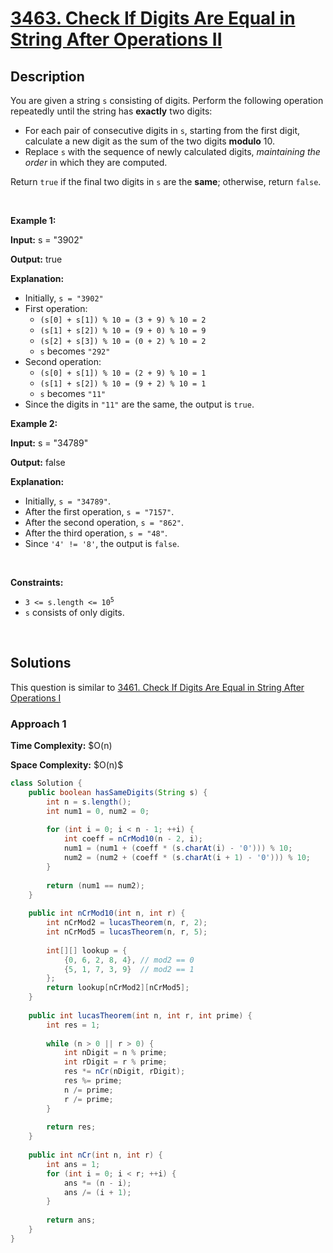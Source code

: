 <!-- problem:start -->

# [3463. Check If Digits Are Equal in String After Operations II](https://leetcode.com/problems/check-if-digits-are-equal-in-string-after-operations-ii)

## Description

<!-- description:start -->

<p>You are given a string <code>s</code> consisting of digits. Perform the following operation repeatedly until the string has <strong>exactly</strong> two digits:</p>

<ul>
    <li>For each pair of consecutive digits in <code>s</code>, starting from the first digit, calculate a new digit as the sum of the two digits <strong>modulo</strong> 10.</li>
    <li>Replace <code>s</code> with the sequence of newly calculated digits, <em>maintaining the order</em> in which they are computed.</li>
</ul>

<p>Return <code>true</code> if the final two digits in <code>s</code> are the <strong>same</strong>; otherwise, return <code>false</code>.</p>
<p>&nbsp;</p>

<p><strong class="example">Example 1:</strong></p>
<div class="example-block">
<p><strong>Input:</strong> <span class="example-io">s = &quot;3902&quot;</span></p>
<p><strong>Output:</strong> <span class="example-io">true</span></p>
<p><strong>Explanation:</strong></p>
<ul>
    <li>Initially, <code>s = &quot;3902&quot;</code></li>
    <li>First operation:
    <ul>
        <li><code>(s[0] + s[1]) % 10 = (3 + 9) % 10 = 2</code></li>
        <li><code>(s[1] + s[2]) % 10 = (9 + 0) % 10 = 9</code></li>
        <li><code>(s[2] + s[3]) % 10 = (0 + 2) % 10 = 2</code></li>
        <li><code>s</code> becomes <code>&quot;292&quot;</code></li>
    </ul>
    </li>
    <li>Second operation:
    <ul>
        <li><code>(s[0] + s[1]) % 10 = (2 + 9) % 10 = 1</code></li>
        <li><code>(s[1] + s[2]) % 10 = (9 + 2) % 10 = 1</code></li>
        <li><code>s</code> becomes <code>&quot;11&quot;</code></li>
    </ul>
    </li>
    <li>Since the digits in <code>&quot;11&quot;</code> are the same, the output is <code>true</code>.</li>
</ul>
</div>

<p><strong class="example">Example 2:</strong></p>
<div class="example-block">
<p><strong>Input:</strong> <span class="example-io">s = &quot;34789&quot;</span></p>
<p><strong>Output:</strong> <span class="example-io">false</span></p>
<p><strong>Explanation:</strong></p>
<ul>
    <li>Initially, <code>s = &quot;34789&quot;</code>.</li>
    <li>After the first operation, <code>s = &quot;7157&quot;</code>.</li>
    <li>After the second operation, <code>s = &quot;862&quot;</code>.</li>
    <li>After the third operation, <code>s = &quot;48&quot;</code>.</li>
    <li>Since <code>&#39;4&#39; != &#39;8&#39;</code>, the output is <code>false</code>.</li>
</ul>
</div>
<p>&nbsp;</p>

<p><strong>Constraints:</strong></p>
<ul>
    <li><code>3 &lt;= s.length &lt;= 10<sup>5</sup></code></li>
    <li><code>s</code> consists of only digits.</li>
</ul>
<p>&nbsp;</p>

<!-- description:end -->

## Solutions

This question is similar to [3461. Check If Digits Are Equal in String After Operations I](https://leetcode.com/problems/check-if-digits-are-equal-in-string-after-operations-i)

<!-- solution:start -->

### **Approach 1**

<p><strong>Time Complexity:</strong> $O(n)</p>
<p><strong>Space Complexity:</strong> $O(n)$</p>

<!-- tabs:start -->

```java
class Solution {
    public boolean hasSameDigits(String s) {
        int n = s.length();
        int num1 = 0, num2 = 0;
        
        for (int i = 0; i < n - 1; ++i) {
            int coeff = nCrMod10(n - 2, i);
            num1 = (num1 + (coeff * (s.charAt(i) - '0'))) % 10;
            num2 = (num2 + (coeff * (s.charAt(i + 1) - '0'))) % 10;
        }
        
        return (num1 == num2);
    }
    
    public int nCrMod10(int n, int r) {
        int nCrMod2 = lucasTheorem(n, r, 2);
        int nCrMod5 = lucasTheorem(n, r, 5);
        
        int[][] lookup = {
            {0, 6, 2, 8, 4}, // mod2 == 0
            {5, 1, 7, 3, 9}  // mod2 == 1
        };
        return lookup[nCrMod2][nCrMod5];
    }
    
    public int lucasTheorem(int n, int r, int prime) {
        int res = 1;
        
        while (n > 0 || r > 0) {
            int nDigit = n % prime;
            int rDigit = r % prime;
            res *= nCr(nDigit, rDigit);
            res %= prime;
            n /= prime;
            r /= prime;
        }
        
        return res;
    }
    
    public int nCr(int n, int r) {
        int ans = 1;
        for (int i = 0; i < r; ++i) {
            ans *= (n - i);
            ans /= (i + 1);
        }
        
        return ans;
    }
}
```

<!-- tabs:end -->

<!-- solution:end -->

<!-- problem:end -->